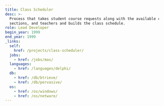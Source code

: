 ```yaml
---
title: Class Scheduler
desc: >-
  Process that takes student course requests along with the available courses,
  sections, and teachers and builds the class schedule.
role: Lead Developer
begin_year: 1999
end_year: 1999
_links:
  self:
    href: /projects/class-scheduler/
  jobs:
    - href: /jobs/mas/
  languages:
    - href: /languages/delphi/
  db:
    - href: /db/btrieve/
    - href: /db/pervasive/
  os:
    - href: /os/windows/
    - href: /os/netware/
---
```

